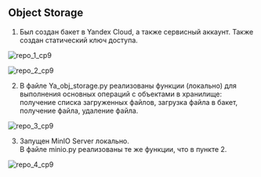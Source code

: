 ##  Object Storage

1. Был создан бакет в Yandex Cloud, а также сервисный аккаунт. Также создан статический ключ доступа.

![repo_1_cp9](https://github.com/user-attachments/assets/384fdded-0305-4e20-a20a-76e154a2a371)

![repo_2_cp9](https://github.com/user-attachments/assets/1f7551f6-1140-46d8-8c58-a6405fff0e08)

2. В файле Ya_obj_storage.py pеализованы функции (локально) для выполнения основных операций с объектами в хранилище: получение списка загруженных файлов, загрузка файла в бакет, получение файла, удаление файла.

![repo_3_cp9](https://github.com/user-attachments/assets/5513d126-a4bf-4363-b998-fdffd60cee25)


3. Запущен MinIO Server локально.</br>
В файле minio.py реализованы те же функции, что в пункте 2.

![repo_4_cp9](https://github.com/user-attachments/assets/1a85ef03-e72e-4f00-8841-5b3940d5dbc7)

